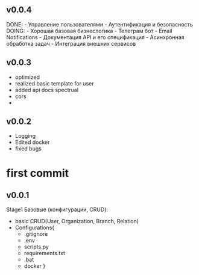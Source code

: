 <!-- README.md -->

## v0.0.4
DONE:
    - Управление пользователями
    - Аутентификация и безопасность
DOING:
    - Хорошая базовая бизнеслогика
    - Телеграм бот
    - Email Notifications
    - Документация API и его спецификация
    - Асинхронная обработка задач
    - Интеграция внешних сервисов

## v0.0.3
- optimized
- realized basic template for user
- added api docs spectrual
- cors
- 

## v0.0.2
- Logging
- Edited docker
- fixed bugs

# first commit 
## v0.0.1
Stage1
Базовые (конфигурации, CRUD):
- basic CRUD(User, Organization, Branch, Relation)
- Configurations{
    - .gitignore
    - .env
    - scripts.py
    - requirements.txt
    - .bat
    - docker
}